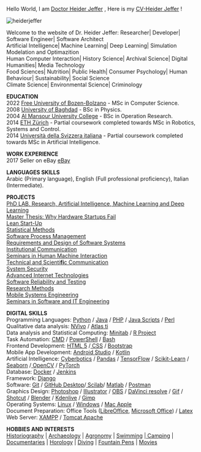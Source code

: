 <body>
<p>Hello World, I am&nbsp;<a href="https://github.com/HeiderJeffer">Doctor Heider Jeffer</a>&nbsp;,&nbsp;Here is my&nbsp;<a href="https://drive.google.com/file/d/1uB9mCDG4rAQJqDdvVBxFBpQ_tI-OG6tU/view?usp=drive_link">CV-Heider Jeffer</a>&nbsp;!</p>

<p style="text-align: justify;"><img alt="heiderjeffer" src="https://komarev.com/ghpvc/?username=heiderjeffer&amp;label=Profile%20views&amp;color=0e75b6&amp;style=flat" />&nbsp;</p>

<p>Welcome to the website of Dr. Heider Jeffer: Researcher| Developer| Software Engineer| Software Architect<br />
Artificial Intelligence| Machine Learning| Deep Learning| Simulation Modelation and Optimazition<br />
Human Computer Interaction| History Science| Archival Science| Digital Humanities| Media Technology<br />
Food Sciences| Nutrition| Public Health| Consumer Psychology| Human Behaviour| Sustainability| Social Science<br />
Climate Science| Environmental Science| Criminology</p>

<p><strong>EDUCATION</strong><br />
2022 <a href="https://www.unibz.it/">Free University of Bozen-Bolzano</a> - MSc in Computer Science.<br />
2008 <a href="https://en.uobaghdad.edu.iq/">University of Baghdad</a> - BSc in Physics.<br />
2004 <a href="https://muc.edu.iq/en">Al Mansour University College</a> - BSc in Operation Research.<br />
2014 <a href="https://ethz.ch/en.html">ETH Z&uuml;rich</a> - Partial coursework completed towards&nbsp;MSc in Robotics, Systems and Control.<br />
2014 <a href="https://www.usi.ch/en">Universit&agrave; della Svizzera italiana</a> - Partial coursework completed towards&nbsp;MSc in Artificial Intelligence.</p>

<p><strong>WORK EXPERIENCE</strong><br />
2017 Seller on eBay <a href="https://www.ebay.it/usr/heidejeffe_0">eBay</a></p>

<p><strong>LANGUAGES SKILLS</strong><br />
Arabic (Primary language), English (Full professional proficiency), Italian (Intermediate). </p>

<p><strong>PROJECTS</strong><br />
<a href="https://drive.google.com/drive/folders/1jw7D6sPe303Ky1bxFcIY8Xjzj2v76jax">PhD LAB, Research, Artificial Intelligence, Machine Learning and Deep Learning</a><br />
<a href="https://github.com/HeiderJeffer/Gilgamesh">Master Thesis: Why Hardware Startups Fail</a><br />
<a href="https://github.com/HeiderJeffer/Lean-Start-Up">Lean Start-Up</a><br />
<a href="https://github.com/HeiderJeffer/Statistical-Methods">Statistical Methods</a><br />
<a href="https://github.com/HeiderJeffer/Software-Process-and-Project-Management">Software Process Management</a><br />
<a href="https://github.com/HeiderJeffer/Requirements-and-Design-of-Software-Systems">Requirements and Design of Software Systems</a><br />
<a href="https://github.com/HeiderJeffer/Institutional-Communication">Institutional Communication</a><br />
<a href="https://github.com/HeiderJeffer/Seminars-in-Human-Machine-Interaction">Seminars in Human Machine Interaction</a><br />
<a href="https://github.com/HeiderJeffer/Technical-and-Scientific-Communication/">Technical and Scienti<strong>fi</strong>c Communication</a><br />
<a href="https://github.com/HeiderJeffer/System-Security">System Security</a><br />
<a href="https://github.com/HeiderJeffer/Advanced-Internet-Technologies">Advanced Internet Technologies</a><br />
<a href="https://github.com/HeiderJeffer/Software-Reliability-and-Testing">Software Reliability and Testing</a><br />
<a href="https://github.com/HeiderJeffer/Research-Methods">Research Methods</a><br />
<a href="https://github.com/HeiderJeffer/Mobile-Systems-Engineering">Mobile Systems Engineering</a><br />
<a href="https://github.com/HeiderJeffer/Seminars-in-Software-and-IT-Engineering">Seminars in Software and IT Engineering</a></p>



<p><strong>DIGITAL SKILLS&nbsp; </strong><br />
Programming Languages: <a href="https://www.python.org/">Python</a> / <a href="https://www.eclipse.org/">Java</a> / <a href="https://www.phpmyadmin.net/">PHP</a> / <a href="https://www.w3schools.com/js/">Java Scripts</a> / <a href="https://www.perl.org/">Perl</a><br />
Qualitative data analysis: <a href="https://lumivero.com/products/nvivo/">NVivo</a> / <a href="https://atlasti.com/">Atlas ti</a><br />
Data analysis and Statistical Computing: <a href="https://www.minitab.com/en-us/">Minitab</a> / <a href="https://www.r-project.org/">R Project</a><br />
Task Automation: <a href="https://learn.microsoft.com/en-us/windows-server/administration/windows-commands/cmd">CMD</a> / <a href="https://learn.microsoft.com/en-us/powershell/scripting/install/installing-powershell-on-windows?view=powershell-7.3">PowerShell</a> / <a href="https://www.gnu.org/software/bash/">Bash</a><br />
Frontend Development: <a href="https://www.w3schools.com/html/">HTML 5</a> /<a href="https://www.w3schools.com/css/"> CSS</a> / <a href="https://getbootstrap.com/">Bootstrap</a><br />
Mobile App Development: <a href="https://developer.android.com/studio">Android Studio</a> / <a href="https://kotlinlang.org/">Kotlin</a><br />
Artificial Intelligence: <a href="https://cyberbotics.com/">Cyberbotics</a> / <a href="https://pandas.pydata.org/">Pandas</a> / <a href="https://www.tensorflow.org/">TensorFlow</a> / <a href="https://scikit-learn.org/stable/">Scikit-Learn</a> / <a href="https://seaborn.pydata.org/">Seaborn</a> /<a href="https://opencv.org/"> OpenCV</a> / <a href="https://pytorch.org/">PyTorch</a><br />
Database: <a href="https://www.docker.com/">Docker</a> / <a href="https://www.jenkins.io/">Jenkins</a><br />
Framework: <a href="https://www.djangoproject.com/">Django</a><br />
Software: <a href="https://git-scm.com/">Git</a> / <a href="https://desktop.github.com/">GitHub Desktop</a>/<a href="https://www.scilab.org/"> Scilab</a>/ <a href="https://www.mathworks.com/products/matlab.html">Matlab</a> / <a href="https://www.postman.com/">Postman</a><br />
Graphics Design: <a href="https://www.adobe.com/products/photoshop.html">Photoshop</a> / <a href="https://www.adobe.com/products/illustrator.html#%3A~%3Atext%3DAdobe%20Illustrator%20is%20the%20industry%2Cfor%20Patterns%20or%20Global%20Edits">Illustrator</a> / <a href="https://obsproject.com/">OBS</a> / <a href="https://www.blackmagicdesign.com/products/davinciresolve">DaVinci resolve</a> / <a href="https://ezgif.com/maker">Gif</a> / <a href="https://shotcut.org/">Shotcut</a> / <a href="https://www.blender.org/">Blender</a> / <a href="https://kdenlive.org/en/">Kdenlive</a> / <a href="https://www.gimp.org/">Gimp </a><br />
Operating Systems: <a href="https://www.kernel.org/">Linux</a> / <a href="https://www.microsoft.com/en-us/windows">Windows</a> / <a href="https://support.apple.com/guide/mac-help/welcome/mac">Mac Apple</a><br />
Document Preparation: Office Tools (<a href="https://www.libreoffice.org/">LibreOffice</a>, <a href="https://www.office.com/">Microsoft Office</a>) / <a href="https://www.overleaf.com/">Latex</a><br />
Web Server: <a href="https://www.apachefriends.org/">XAMPP</a> / <a href="https://tomcat.apache.org/">Tomcat Apache</a></p>

<strong>HOBBIES AND INTERESTS</strong><br />
<a href="https://en.wikipedia.org/wiki/Historiography">Historiography</a> | <a href="https://en.wikipedia.org/wiki/Archaeology">Archaeology</a> | <a href="https://en.wikipedia.org/wiki/Agronomy">Agronomy</a> | <a href="https://en.wikipedia.org/wiki/Swimming">Swimming</a> |<a href="https://en.wikipedia.org/wiki/Camping"> Camping</a> | <a href="https://en.wikipedia.org/wiki/Documentary_film">Documentaries</a> | <a href="https://en.wikipedia.org/wiki/Chronometry">Horology</a> | <a href="https://en.wikipedia.org/wiki/Underwater_diving">Diving</a> | <a href="https://en.wikipedia.org/wiki/Fountain_pen">Fountain Pens</a> | <a href="https://en.wikipedia.org/wiki/Film">Movies</a></p>

</body>



<!--
<table align="left" border="1" cellpadding="1" cellspacing="1" style="width: 980px;">
	<tbody>
		<tr>
			<td><span class="marker">Programming Languages</span></td>
			<td><span class="marker"><a href="https://www.python.org/">Python</a> / <a href="https://www.eclipse.org/">Java </a>/ <a href="https://www.phpmyadmin.net/">PHP</a> / </span><a href="https://www.w3schools.com/js/">Java Scripts</a><span class="marker"> / <a href="https://www.perl.org/">Perl</a></span></td>
		</tr>
		<tr>
			<td><span style="line-height: 107%;">Qualitative data analysis</span></td>
			<td><span style="line-height: 107%;"><a href="https://lumivero.com/products/nvivo/">NVivo</a> / <a href="https://atlasti.com/">Atlas ti</a></span></td>
		</tr>
		<tr>
			<td>Data analysis and Statistical Computing</td>
			<td><font color="#000000"><a href="https://www.minitab.com/en-us/">Minitab</a>&nbsp;</font>/&nbsp;<span style="font-size: 10pt; line-height: 107%; font-family: Georgia, serif;"><a href="https://www.r-project.org/">R Project</a></span><font color="#000000">&nbsp;</font></td>
		</tr>
		<tr>
			<td><span class="marker">Task Automation</span></td>
			<td><span class="marker"><a href="https://learn.microsoft.com/en-us/windows-server/administration/windows-commands/cmd">CMD</a> / <a href="https://learn.microsoft.com/en-us/powershell/scripting/install/installing-powershell-on-windows?view=powershell-7.3">PowerShell </a>/ <a href="https://www.gnu.org/software/bash/">Bash</a></span></td>
		</tr>
		<tr>
			<td><span class="marker">Frontend Developmen</span></td>
			<td><span class="marker"><a href="https://www.w3schools.com/html/">HTML 5</a> /<a href="https://www.w3schools.com/css/"> CSS </a>/ <a href="https://getbootstrap.com/">Bootstrap</a></span></td>
		</tr>
		<tr>
			<td><span class="marker">Mobile App Development</span></td>
			<td><span class="marker"><a href="https://developer.android.com/studio">Android Studio</a> / <a href="https://kotlinlang.org/">Kotlin</a></span></td>
		</tr>
		<tr>
			<td><span class="marker">AI/ML/DL</span></td>
			<td><span class="marker"><a href="https://cyberbotics.com/">Cyberbotics</a> / <a href="https://pandas.pydata.org/">Pandas </a>/ <a href="https://www.tensorflow.org/">TensorFlow </a>/ <a href="https://scikit-learn.org/stable/">Scikit-Learn </a>/ <a href="https://seaborn.pydata.org/">Seaborn </a>/<a href="https://opencv.org/"> OpenCV </a>/ <a href="https://pytorch.org/">PyTorch</a></span></td>
		</tr>
		<tr>
			<td><span class="marker">Database</span></td>
			<td><span class="marker"><a href="https://www.docker.com/">Docker</a> / <a href="https://www.jenkins.io/">Jenkins</a></span></td>
		</tr>
		<tr>
			<td><span class="marker">Framework</span></td>
			<td><span style="line-height: 107%;"><a href="https://www.djangoproject.com/">Django</a></span></td>
		</tr>
		<tr>
			<td><span class="marker">Software</span></td>
			<td><span class="marker"><a href="https://git-scm.com/">Git</a> /&nbsp;</span><a href="https://desktop.github.com/">GitHub Desktop</a><span class="marker">/<a href="https://www.scilab.org/"> Scilab</a>/ <a href="https://www.mathworks.com/products/matlab.html">Matlab </a>/ <a href="https://www.postman.com/">Postman</a></span></td>
		</tr>
		<tr>
			<td><span class="marker">Graphics Editor and Design</span></td>
			<td><span class="marker"><a href="https://www.adobe.com/products/photoshop.html">Photoshop</a> /&nbsp;</span><a href="https://www.adobe.com/products/illustrator.html#:~:text=Adobe%20Illustrator%20is%20the%20industry,for%20Patterns%20or%20Global%20Edits.">Illustrator&nbsp;</a><span class="marker">/ <a href="https://obsproject.com/">OBS </a>/ <a href="https://www.blackmagicdesign.com/products/davinciresolve">DaVinci resolve </a>/ <a href="https://ezgif.com/maker">Gif </a>/ <a href="https://shotcut.org/">Shotcut </a>/ <a href="https://www.blender.org/">Blender </a>/ <a href="https://kdenlive.org/en/">Kdenlive </a>/ <a href="https://www.gimp.org/">Gimp&nbsp;</a></span></td>
		</tr>
		<tr>
			<td><span class="marker">Operating Systems</span></td>
			<td><span class="marker"><a href="https://www.kernel.org/">Linux</a> / <a href="https://www.microsoft.com/en-us/windows">Windows </a>/ <a href="https://support.apple.com/guide/mac-help/welcome/mac">Mac Apple</a></span></td>
		</tr>
		<tr>
			<td><span class="marker">Document Preparation</span></td>
			<td><span class="marker">Office Tools (<a href="https://www.libreoffice.org/">LibreOffice</a>, <a href="https://www.office.com/">Microsoft Office</a>) / <a href="https://www.overleaf.com/">Latex</a></span></td>
		</tr>
		<tr>
			<td><span class="marker">Web Server</span></td>
			<td><span class="marker"><a href="https://www.apachefriends.org/">XAMPP</a> /&nbsp;</span><a href="https://tomcat.apache.org/">Tomcat Apache</a></td>
		</tr>
	</tbody>
</table>
<body>
<table border="1" cellpadding="0" cellspacing="0" style="width:721px;" width="721">
	<tbody>
		<tr>
			<td style="width:719px;">
			<p><strong>Hello World, I am </strong><a href="https://github.com/HeiderJeffer"><strong> Doctor Heider Jeffer</strong></a>&nbsp;,<strong> Here is my</strong> <strong><a href="https://drive.google.com/file/d/1uB9mCDG4rAQJqDdvVBxFBpQ_tI-OG6tU/view?usp=drive_link">CV-Heider Jeffer</a>&nbsp;!</strong></p>
			</td>
		</tr>
		<tr>
			<td style="height:32px;">
			<p><strong> Welcome to the website of Dr. Heider Jeffer: Researcher| Developer| Software Engineer| Software Architect<br />
			Artificial Intelligence| Machine Learning| Deep Learning| Simulation Modelation and Optimazition <br />
			Human Computer Interaction| History Science| Archival Science| Digital Humanities| Media Technology <br />
			Food Sciences| Nutrition| Public Health| Consumer Psychology| Human Behaviour| Sustainability| Social Science<br />
			Climate Science| Environmental Science| Criminology</strong></p>
			</td>
		</tr>
	</tbody>
</table>





### Programming Languages
Python / Java / PHP / Java Scrips / Perl
### Task Automation
CMD / PowerShell / Bash
### Frontend Development
HTML 5 / CSS / Bootstrap
### Mobile App Development
Android Studio / Kotlin
### AI/ML/DL
Cyberbotics / Pandas / TensorFlow / Scikit-Learn / Seaborn / OpenCV / PyTorch
### Database
Docker / Jenkins
### Framework
Django
### Software
Git / Scilab / Matlab / Postman
### Graphics Editor and Design
Adobe Photoshop / OBS / DaVinci resolve / Gif / Shotcut / Blender / Kdenlive / Gimp / kdenlive / Adobe Illustrator
### Operating Systems
Linux / Windows / Mac Apple
### Document Preparation
Office Tools (LibreOffice, Microsoft Office) / Latex
### Web Server
XAMPP / Tomcat Appache



<img align="right" alt="Coding" width="200"  data-cke-saved-src="https://im4.ezgif.com/tmp/ezgif-4-1e0a8a5b10.webp" src="https://im4.ezgif.com/tmp/ezgif-4-1e0a8a5b10.webp">
<body>

  ### Programming Languages
<a  data-cke-saved-href="https://www.python.org" href="https://www.python.org" rel="noreferrer" target="_blank"><img alt="python" height="40"  data-cke-saved-src="https://raw.githubusercontent.com/devicons/devicon/master/icons/python/python-original.svg" src="https://raw.githubusercontent.com/devicons/devicon/master/icons/python/python-original.svg" width="40" /></a>&nbsp;<a  data-cke-saved-href="https://www.java.com" href="https://www.java.com" rel="noreferrer" target="_blank"><img alt="java" height="40"  data-cke-saved-src="https://raw.githubusercontent.com/devicons/devicon/master/icons/java/java-original.svg" src="https://raw.githubusercontent.com/devicons/devicon/master/icons/java/java-original.svg" width="40" /></a>&nbsp;<a  data-cke-saved-href="https://developer.mozilla.org/en-US/docs/Web/JavaScript" href="https://developer.mozilla.org/en-US/docs/Web/JavaScript" rel="noreferrer" target="_blank"><img alt="javascript" height="40"  data-cke-saved-src="https://raw.githubusercontent.com/devicons/devicon/master/icons/javascript/javascript-original.svg" src="https://raw.githubusercontent.com/devicons/devicon/master/icons/javascript/javascript-original.svg" width="40" /></a>&nbsp;<a  data-cke-saved-href="https://www.php.net" href="https://www.php.net" rel="noreferrer" target="_blank"><img alt="php"  data-cke-saved-src="https://raw.githubusercontent.com/devicons/devicon/master/icons/php/php-original.svg" src="https://raw.githubusercontent.com/devicons/devicon/master/icons/php/php-original.svg" style="width: 40px; height: 40px;" /></a>&nbsp;<a  data-cke-saved-href="https://www.perl.org/" href="https://www.perl.org/"><img  data-cke-saved-src="https://bluemarkacademy.com/wp-content/uploads/2021/01/perl.jpg" src="https://bluemarkacademy.com/wp-content/uploads/2021/01/perl.jpg" style="width: 30px; height: 30px;" /></a> 


### Task Automation
<a  data-cke-saved-href="https://www.gnu.org/software/bash/" href="https://www.gnu.org/software/bash/"><img  data-cke-saved-src="https://orion42.net/wp-content/uploads/2019/10/full_colored_dark_green42-428x400.png" src="https://orion42.net/wp-content/uploads/2019/10/full_colored_dark_green42-428x400.png" style="width: 40px; height: 40px;" /></a>&nbsp;<a  data-cke-saved-href="https://learn.microsoft.com/en-us/windows-server/administration/windows-commands/powershell" href="https://learn.microsoft.com/en-us/windows-server/administration/windows-commands/powershell"><img alt="CDN media"  data-cke-saved-src="https://i.redd.it/cvt4kgax95071.png" src="https://i.redd.it/cvt4kgax95071.png" style="width: 40px; height: 40px;" /></a>&nbsp;<a  data-cke-saved-href="https://github.com/microsoft/terminal" href="https://github.com/microsoft/terminal"><img  data-cke-saved-src="https://upload.wikimedia.org/wikipedia/commons/thumb/5/51/Windows_Terminal_logo.svg/1280px-Windows_Terminal_logo.svg.png" src="https://upload.wikimedia.org/wikipedia/commons/thumb/5/51/Windows_Terminal_logo.svg/1280px-Windows_Terminal_logo.svg.png" style="width: 40px; height: 40px;" /></a>

### Frontend Development
<a  data-cke-saved-href="https://www.w3.org/html/" href="https://www.w3.org/html/" rel="noreferrer" target="_blank"><img alt="html5" height="40"  data-cke-saved-src="https://raw.githubusercontent.com/devicons/devicon/master/icons/html5/html5-original-wordmark.svg" src="https://raw.githubusercontent.com/devicons/devicon/master/icons/html5/html5-original-wordmark.svg" width="40" /></a>&nbsp;<a  data-cke-saved-href="https://www.w3schools.com/css/" href="https://www.w3schools.com/css/" rel="noreferrer" target="_blank"><img alt="css3" height="40"  data-cke-saved-src="https://raw.githubusercontent.com/devicons/devicon/master/icons/css3/css3-original-wordmark.svg" src="https://raw.githubusercontent.com/devicons/devicon/master/icons/css3/css3-original-wordmark.svg" width="40" /></a>&nbsp;<a  data-cke-saved-href="https://getbootstrap.com" href="https://getbootstrap.com" rel="noreferrer" target="_blank"><img alt="bootstrap"  data-cke-saved-src="https://raw.githubusercontent.com/devicons/devicon/master/icons/bootstrap/bootstrap-plain-wordmark.svg" src="https://raw.githubusercontent.com/devicons/devicon/master/icons/bootstrap/bootstrap-plain-wordmark.svg" style="width: 40px; height: 40px;" /></a> 

### Mobile App Development
<a  data-cke-saved-href="https://developer.android.com" href="https://developer.android.com" rel="noreferrer" target="_blank"><img alt="android" height="40"  data-cke-saved-src="https://raw.githubusercontent.com/devicons/devicon/master/icons/android/android-original-wordmark.svg" src="https://raw.githubusercontent.com/devicons/devicon/master/icons/android/android-original-wordmark.svg" width="40" /></a>&nbsp;<a  data-cke-saved-href="https://kotlinlang.org" href="https://kotlinlang.org" rel="noreferrer" target="_blank"><img alt="kotlin" height="40"  data-cke-saved-src="https://www.vectorlogo.zone/logos/kotlinlang/kotlinlang-icon.svg" src="https://www.vectorlogo.zone/logos/kotlinlang/kotlinlang-icon.svg" width="40" /></a> 

### AI/ML/DL
<p><a  data-cke-saved-href="https://cyberbotics.com/" href="https://cyberbotics.com/" target="_blank"><img id="we"  data-cke-saved-src="https://cyberbotics.com/assets/images/webots.png" src="https://cyberbotics.com/assets/images/webots.png" style="height: 40px; width: 40px;" /></a>&nbsp; 
<a  data-cke-saved-href="https://www.tensorflow.org" href="https://www.tensorflow.org" rel="noreferrer" target="_blank"><img alt="tensorflow" height="40"  data-cke-saved-src="https://www.vectorlogo.zone/logos/tensorflow/tensorflow-icon.svg" src="https://www.vectorlogo.zone/logos/tensorflow/tensorflow-icon.svg" width="40" /></a>&nbsp;<a  data-cke-saved-href="https://scikit-learn.org/" href="https://scikit-learn.org/" rel="noreferrer" target="_blank"><img alt="scikit_learn" height="40"  data-cke-saved-src="https://upload.wikimedia.org/wikipedia/commons/0/05/Scikit_learn_logo_small.svg" src="https://upload.wikimedia.org/wikipedia/commons/0/05/Scikit_learn_logo_small.svg" width="40" /></a>&nbsp;<a  data-cke-saved-href="https://opencv.org/" href="https://opencv.org/" rel="noreferrer" target="_blank"><img alt="opencv" height="40"  data-cke-saved-src="https://www.vectorlogo.zone/logos/opencv/opencv-icon.svg" src="https://www.vectorlogo.zone/logos/opencv/opencv-icon.svg" width="40" /></a>&nbsp;<a  data-cke-saved-href="https://pytorch.org/" href="https://pytorch.org/" rel="noreferrer" target="_blank"><img alt="pytorch" height="40"  data-cke-saved-src="https://www.vectorlogo.zone/logos/pytorch/pytorch-icon.svg" src="https://www.vectorlogo.zone/logos/pytorch/pytorch-icon.svg" width="40" /></a>&nbsp;<a  data-cke-saved-href="https://pandas.pydata.org/" href="https://pandas.pydata.org/" rel="noreferrer" target="_blank"><img alt="pandas" height="40"  data-cke-saved-src="https://raw.githubusercontent.com/devicons/devicon/2ae2a900d2f041da66e950e4d48052658d850630/icons/pandas/pandas-original.svg" src="https://raw.githubusercontent.com/devicons/devicon/2ae2a900d2f041da66e950e4d48052658d850630/icons/pandas/pandas-original.svg" width="40" /></a>&nbsp;<a  data-cke-saved-href="https://seaborn.pydata.org/" href="https://seaborn.pydata.org/" rel="noreferrer" target="_blank"><img alt="seaborn" height="40"  data-cke-saved-src="https://seaborn.pydata.org/_images/logo-mark-lightbg.svg" src="https://seaborn.pydata.org/_images/logo-mark-lightbg.svg" width="40" /></a>

### Database
<a  data-cke-saved-href="https://www.mysql.com/" href="https://www.mysql.com/" rel="noreferrer" target="_blank"><img alt="mysql" height="40"  data-cke-saved-src="https://raw.githubusercontent.com/devicons/devicon/master/icons/mysql/mysql-original-wordmark.svg" src="https://raw.githubusercontent.com/devicons/devicon/master/icons/mysql/mysql-original-wordmark.svg" width="40" /></a>&nbsp;<a  data-cke-saved-href="https://www.sqlite.org/" href="https://www.sqlite.org/" rel="noreferrer" target="_blank"><img alt="sqlite" height="40"  data-cke-saved-src="https://www.vectorlogo.zone/logos/sqlite/sqlite-icon.svg" src="https://www.vectorlogo.zone/logos/sqlite/sqlite-icon.svg" width="40" /></a>

### Devops
<a  data-cke-saved-href="https://www.docker.com/" href="https://www.docker.com/" rel="noreferrer" target="_blank"><img alt="docker" height="40"  data-cke-saved-src="https://raw.githubusercontent.com/devicons/devicon/master/icons/docker/docker-original-wordmark.svg" src="https://raw.githubusercontent.com/devicons/devicon/master/icons/docker/docker-original-wordmark.svg" width="40" /></a>&nbsp;<a  data-cke-saved-href="https://www.jenkins.io" href="https://www.jenkins.io" rel="noreferrer" target="_blank"><img alt="jenkins" height="40"  data-cke-saved-src="https://www.vectorlogo.zone/logos/jenkins/jenkins-icon.svg" src="https://www.vectorlogo.zone/logos/jenkins/jenkins-icon.svg" width="40" /></a> 
### Framework
<a  data-cke-saved-href="https://www.djangoproject.com/" href="https://www.djangoproject.com/" rel="noreferrer" target="_blank"><img alt="django" height="40"  data-cke-saved-src="https://cdn.worldvectorlogo.com/logos/django.svg" src="https://cdn.worldvectorlogo.com/logos/django.svg" width="40" /></a> 

### Graphics Editor
<a  data-cke-saved-href="https://www.photoshop.com/en" href="https://www.photoshop.com/en" rel="noreferrer" target="_blank"><img alt="photoshop" height="40"  data-cke-saved-src="https://raw.githubusercontent.com/devicons/devicon/master/icons/photoshop/photoshop-line.svg" src="https://raw.githubusercontent.com/devicons/devicon/master/icons/photoshop/photoshop-line.svg" width="40" /></a>&nbsp;<a  data-cke-saved-href="https://www.adobe.com/in/products/illustrator.html" href="https://www.adobe.com/in/products/illustrator.html" rel="noreferrer" target="_blank"><img alt="illustrator" height="40"  data-cke-saved-src="https://www.vectorlogo.zone/logos/adobe_illustrator/adobe_illustrator-icon.svg" src="https://www.vectorlogo.zone/logos/adobe_illustrator/adobe_illustrator-icon.svg" width="40" /></a>&nbsp;<a  data-cke-saved-href="https://www.adobe.com/products/xd.html" href="https://www.adobe.com/products/xd.html" rel="noreferrer" target="_blank"><img alt="xd"  data-cke-saved-src="https://cdn.worldvectorlogo.com/logos/adobe-xd.svg" src="https://cdn.worldvectorlogo.com/logos/adobe-xd.svg" style="width: 40px; height: 40px;" /></a>&nbsp;<a  data-cke-saved-href="https://www.blackmagicdesign.com/products/davinciresolve" href="https://www.blackmagicdesign.com/products/davinciresolve"><img alt="File:DaVinci Resolve 17 logo.svg"  data-cke-saved-src="https://upload.wikimedia.org/wikipedia/commons/thumb/9/90/DaVinci_Resolve_17_logo.svg/65px-DaVinci_Resolve_17_logo.svg.png?20211228192035" src="https://upload.wikimedia.org/wikipedia/commons/thumb/9/90/DaVinci_Resolve_17_logo.svg/65px-DaVinci_Resolve_17_logo.svg.png?20211228192035" style="height: 40px; width: 40px;" /></a>&nbsp;<a  data-cke-saved-href="https://www.blender.org/" href="https://www.blender.org/"><img alt="File:Blender logo no text.svg"  data-cke-saved-src="https://upload.wikimedia.org/wikipedia/commons/thumb/0/0c/Blender_logo_no_text.svg/512px-Blender_logo_no_text.svg.png?20210507122249" src="https://upload.wikimedia.org/wikipedia/commons/thumb/0/0c/Blender_logo_no_text.svg/512px-Blender_logo_no_text.svg.png?20210507122249" style="height: 40px; width: 40px;" /></a>

### Software
<a  data-cke-saved-href="https://www.mathworks.com/" href="https://www.mathworks.com/" rel="noreferrer" target="_blank"><img alt="matlab" height="40"  data-cke-saved-src="https://upload.wikimedia.org/wikipedia/commons/2/21/Matlab_Logo.png" src="https://upload.wikimedia.org/wikipedia/commons/2/21/Matlab_Logo.png" width="40" /></a>&nbsp;<a  data-cke-saved-href="https://git-scm.com/" href="https://git-scm.com/" rel="noreferrer" target="_blank"><img alt="git" height="40"  data-cke-saved-src="https://www.vectorlogo.zone/logos/git-scm/git-scm-icon.svg" src="https://www.vectorlogo.zone/logos/git-scm/git-scm-icon.svg" width="40" /></a>&nbsp;<a  data-cke-saved-href="https://postman.com" href="https://postman.com" rel="noreferrer" target="_blank"><img alt="postman" height="40"  data-cke-saved-src="https://www.vectorlogo.zone/logos/getpostman/getpostman-icon.svg" src="https://www.vectorlogo.zone/logos/getpostman/getpostman-icon.svg" width="40" /></a>&nbsp;<a  data-cke-saved-href="https://www.sketch.com/" href="https://www.sketch.com/" rel="noreferrer" target="_blank"><img alt="sketch" height="40"  data-cke-saved-src="https://www.vectorlogo.zone/logos/sketchapp/sketchapp-icon.svg" src="https://www.vectorlogo.zone/logos/sketchapp/sketchapp-icon.svg" width="40" /></a> 

### Operating Systems
<p><a  data-cke-saved-href="https://www.microsoft.com/en-us/windows" href="https://www.microsoft.com/en-us/windows"><img alt=""  data-cke-saved-src="https://upload.wikimedia.org/wikipedia/commons/thumb/0/0a/Unofficial_Windows_logo_variant_-_2002%E2%80%932012_%28Multicolored%29.svg/2321px-Unofficial_Windows_logo_variant_-_2002%E2%80%932012_%28Multicolored%29.svg.png" src="https://upload.wikimedia.org/wikipedia/commons/thumb/0/0a/Unofficial_Windows_logo_variant_-_2002%E2%80%932012_%28Multicolored%29.svg/2321px-Unofficial_Windows_logo_variant_-_2002%E2%80%932012_%28Multicolored%29.svg.png" style="width: 40px; height: 40px;" /></a>&nbsp;<a  data-cke-saved-href="https://www.linux.org/" href="https://www.linux.org/" rel="noreferrer" target="_blank"><img alt="linux" height="40"  data-cke-saved-src="https://raw.githubusercontent.com/devicons/devicon/master/icons/linux/linux-original.svg" src="https://raw.githubusercontent.com/devicons/devicon/master/icons/linux/linux-original.svg" width="40" /></a>&nbsp;<a  data-cke-saved-href="https://www.apple.com/" href="https://www.apple.com/"><img alt="m"  data-cke-saved-src="https://upload.wikimedia.org/wikipedia/commons/thumb/a/ab/Icon-Mac.svg/256px-Icon-Mac.svg.png" src="https://upload.wikimedia.org/wikipedia/commons/thumb/a/ab/Icon-Mac.svg/256px-Icon-Mac.svg.png" style="width: 40px; height: 40px;" /></a> 

  
  <p><img align="left"  data-cke-saved-src="https://github-readme-stats.vercel.app/api/top-langs?username=heiderjeffer&show_icons=true&locale=en&layout=compact" src="https://github-readme-stats.vercel.app/api/top-langs?username=heiderjeffer&show_icons=true&locale=en&layout=compact" alt="heiderjeffer" /></p>
<p>&nbsp;<img align="center"  data-cke-saved-src="https://github-readme-stats.vercel.app/api?username=heiderjeffer&show_icons=true&locale=en" src="https://github-readme-stats.vercel.app/api?username=heiderjeffer&show_icons=true&locale=en" alt="heiderjeffer" /></p>
<p><img align="center"  data-cke-saved-src="https://github-readme-streak-stats.herokuapp.com/?user=heiderjeffer&" src="https://github-readme-streak-stats.herokuapp.com/?user=heiderjeffer&" alt="heiderjeffer" /></p>
  
  
  
--></body>
